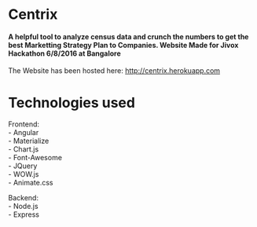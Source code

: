 # Centrix

#### A helpful tool to analyze census data and crunch the numbers to get the best Marketting Strategy Plan to Companies. Website Made for Jivox Hackathon 6/8/2016 at Bangalore
The Website has been hosted here: http://centrix.herokuapp.com

Technologies used
===
Frontend:  
	- Angular  
	- Materialize  
	- Chart.js  
	- Font-Awesome  
	- JQuery  
	- WOW.js  
	- Animate.css  

Backend:  
	- Node.js  
	- Express  


